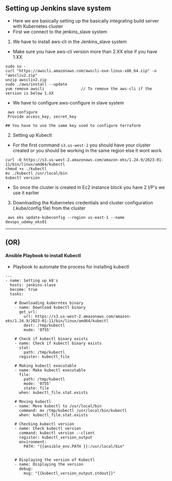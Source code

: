 ## Setting up Jenkins slave system

- Here we are basically setting up the basically integrating build server with Kubernetes cluster
- First we connect to the jenkins_slave system
  
1. We have to install aws-cli in the Jenkins_slave system
  - Make sure you have aws-cli version more than 2.XX else if you have 1.XX

```
sudo su -
curl "https://awscli.amazonaws.com/awscli-exe-linux-x86_64.zip" -o "awscliv2.zip"
unzip awscliv2.zip
sudo ./aws/install --update
yum remove awscli                // To remove the aws-cli if the version is below 1.XX
```
- We have to configure aws-configure in slave system
```
 aws configure
 Provide access_key, secret_key

## You have to use the same key used to configure terraform 
```

2. Setting up Kubectl
- For the first command ```s3.us-west-2``` you should have your cluster created or you should be working in the same region else it wont work.
```
curl -O https://s3.us-west-2.amazonaws.com/amazon-eks/1.24.9/2023-01-11/bin/linux/amd64/kubectl
chmod +x ./kubectl
mv ./kubectl /usr/local/bin
kubectl version
```
- So once the cluster is created in Ec2 instance block you have 2 I/P's we use it earlier

3. Downloading the Kubernetes credentials and cluster configuration (.kube/config file) from the cluster
```
 aws eks update-kubeconfig --region us-east-1 --name devops_udemy_eks01
```

----------------------------------------------------------------------------------------------------------------------------------------------------------------------------------------------------------------------------------------------------------------------------------------------------------------------
 ## (OR)

#### Ansible Playbook to install Kubectl
- Playbook to automate the process for installing kubectl 
```
---
- name: Setting up k8's
  hosts: jenkins-slave
  become: true
  tasks:

    # Downloading kuberntes binary
    - name: Download kubectl binary
      get_url:
        url: https://s3.us-west-2.amazonaws.com/amazon-eks/1.24.9/2023-01-11/bin/linux/amd64/kubectl
        dest: /tmp/kubectl
        mode: '0755'

    # Check if kubectl binary exists
    - name: Check if kubectl binary exists
      stat:
        path: /tmp/kubectl
      register: kubectl_file

    # Making kubectl executable
    - name: Make kubectl executable
      file:
        path: /tmp/kubectl
        mode: '0755'
        state: file
      when: kubectl_file.stat.exists

    # Moving kubectl
    - name: Move kubectl to /usr/local/bin
      command: mv /tmp/kubectl /usr/local/bin/kubectl
      when: kubectl_file.stat.exists

    # Checking kubectl version
    - name: Check kubectl version
      command: kubectl version --client
      register: kubectl_version_output
      environment:
        PATH: "{{ansible_env.PATH }}:/usr/local/bin"


    # Displaying the version of Kubectl
    - name: Displaying the version
      debug:
        msg: "{{kubectl_version_output.stdout}}"

```
